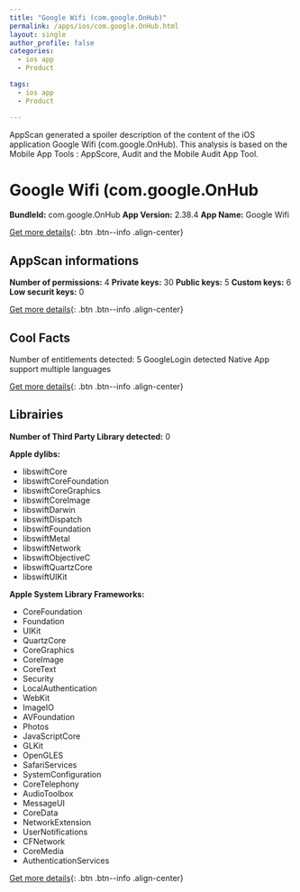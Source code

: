 ```yaml
---
title: "Google Wifi (com.google.OnHub)"
permalink: /apps/ios/com.google.OnHub.html
layout: single
author_profile: false
categories: 
  - ios app 
  - Product 

tags: 
  - ios app 
  - Product 

---
```

AppScan generated a spoiler description of the content of the iOS application Google Wifi (com.google.OnHub). This analysis is based on the Mobile App Tools : AppScore, Audit and the Mobile Audit App Tool.

# Google Wifi (com.google.OnHub

**BundleId:** com.google.OnHub
**App Version:** 2.38.4
**App Name:** Google Wifi


[Get more details](/pricing.html){: .btn .btn--info .align-center}  
  
## AppScan informations 

**Number of permissions:** 4
**Private keys:** 30
**Public keys:** 5
**Custom keys:** 6
**Low securit keys:** 0
  
[Get more details](/pricing.html){: .btn .btn--info .align-center}

## Cool Facts

Number of entitlements detected: 5
GoogleLogin detected
Native App
support multiple languages
  
[Get more details](/pricing.html){: .btn .btn--info .align-center}

## Librairies 
**Number of Third Party Library detected:** 0

**Apple dylibs:**
- libswiftCore
- libswiftCoreFoundation
- libswiftCoreGraphics
- libswiftCoreImage
- libswiftDarwin
- libswiftDispatch
- libswiftFoundation
- libswiftMetal
- libswiftNetwork
- libswiftObjectiveC
- libswiftQuartzCore
- libswiftUIKit


**Apple System Library Frameworks:**
- CoreFoundation
- Foundation
- UIKit
- QuartzCore
- CoreGraphics
- CoreImage
- CoreText
- Security
- LocalAuthentication
- WebKit
- ImageIO
- AVFoundation
- Photos
- JavaScriptCore
- GLKit
- OpenGLES
- SafariServices
- SystemConfiguration
- CoreTelephony
- AudioToolbox
- MessageUI
- CoreData
- NetworkExtension
- UserNotifications
- CFNetwork
- CoreMedia
- AuthenticationServices


  
[Get more details](/pricing.html){: .btn .btn--info .align-center}


